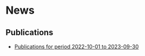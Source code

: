 # News

## Publications

- <a href="https://research.cs.nuim.ie/News/BIB202223/" target="_blank">Publications for period 2022-10-01 to 2023-09-30</a>